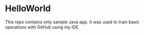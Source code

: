 # HelloWorld
This repo contains only sample Java app.
It was used to train basic operations with GitHub using my IDE.
